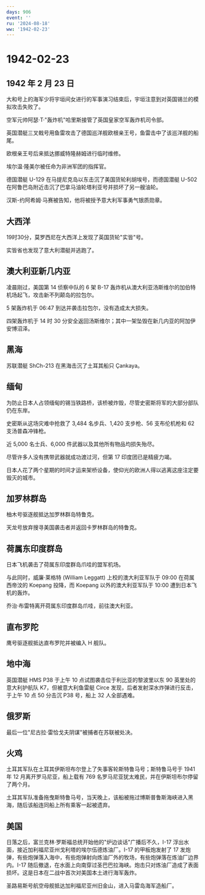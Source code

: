 ```yaml
---
days: 906
event: ''
ru: '2024-08-18'
ww: '1942-02-23'
---
```


# 1942-02-23

## 1942 年 2 月 23 日

大和号上的海军少将宇垣间女进行的军事演习结束后，宇垣注意到对英国锡兰的模拟攻击失败了。

空军元帅阿瑟·T·"轰炸机"哈里斯接管了英国皇家空军轰炸机司令部。

英国潜艇三叉戟号用鱼雷攻击了德国巡洋舰欧根亲王号，鱼雷击中了该巡洋舰的船尾。

欧根亲王号后来抵达挪威特隆赫姆进行临时维修。

埃尔温·隆美尔被任命为非洲军团的指挥官。

德国潜艇 U-129 在马提尼克岛以东击沉了美国货轮利胡埃号，而德国潜艇 U-502
在阿鲁巴岛附近击沉了巴拿马油轮塔利亚号并损坏了另一艘油轮。

汉斯-约阿希姆·马赛被告知，他将被授予意大利军事勇气银质勋章。

## 大西洋

19时30分，莫罗西尼在大西洋上发现了英国货轮"实皆"号。

实皆省也发现了意大利潜艇并逃跑了。

## 澳大利亚新几内亚

凌晨刚过，美国第 14 侦察中队的 6 架 B-17
轰炸机从澳大利亚汤斯维尔的加伯特机场起飞，攻击新不列颠岛的拉包尔。

5 架轰炸机于 06:47 到达并袭击拉包尔，没有造成太大损失。

四架轰炸机于 14 时 30
分安全返回汤斯维尔；其中一架坠毁在新几内亚的阿加伊安博沼泽。

## 黑海

苏联潜艇 ShCh-213 在黑海击沉了土耳其船只 Çankaya。

## 缅甸

为防止日本人占领缅甸的锡当铁路桥，该桥被炸毁，尽管史密斯将军的大部分部队仍在东岸。

史密斯从这场灾难中抢救了 3,484 名步兵、1,420 支步枪、56 支布伦机枪和 62
支汤普森冲锋枪。

近 5,000 名士兵、6,000 件武器以及其他所有物品均损失殆尽。

尽管许多人没有携带武器就成功渡过河，但第 17 印度团已是精疲力竭。

日本人花了两个星期的时间才运来架桥设备，使仰光的欧洲人得以逃离这座注定要毁灭的城市。

## 加罗林群岛

柚木号驱逐舰抵达加罗林群岛特鲁克。

天龙号放弃搜寻美国袭击者并返回卡罗林群岛的特鲁克。

## 荷属东印度群岛

日本飞机袭击了荷属东印度群岛爪哇的盟军机场。

与此同时，威廉·莱格特 (William Leggatt) 上校的澳大利亚军队于 09:00
在荷属西帝汶的 Koepang 投降，而 Koepang 以外的澳大利亚军队于 10:00
遭到日本飞机的轰炸。

乔治·布雷特离开荷属东印度群岛爪哇，前往澳大利亚。

## 直布罗陀

鹰号驱逐舰抵达直布罗陀并被编入 H 舰队。

## 地中海

英国潜艇 HMS P38 于上午 10 点试图袭击位于利比亚的黎波里以东 90
英里处的意大利护航队 K7，但被意大利鱼雷艇 Circe
发现，后者发射深水炸弹进行反击，于上午 10 点 50 分击沉 P38 号，船上 32
人全部遇难。

## 俄罗斯

最后一位"尼古拉·雷恰戈夫阴谋"被捕者在苏联被处决。

## 火鸡

土耳其军队在土耳其伊斯坦布尔登上了失事客轮斯特鲁马号；斯特鲁马号于 1941
年 12 月离开罗马尼亚，船上载有 769
名罗马尼亚犹太难民，并在伊斯坦布尔停留了两个月。

土耳其军队准备拖曳斯特鲁马号，当天晚上，该船被拖过博斯普鲁斯海峡进入黑海，随后该船连同船上所有乘客一起被遗弃。

## 美国

日落之后，富兰克林·罗斯福总统开始他的"炉边谈话"广播后不久，I-17
浮出水面，接近加利福尼亚州戈利塔的埃尔伍德炼油厂。I-17 的甲板炮发射了 17
发炮弹，有些炮弹落入海中，有些炮弹射向炼油厂外的牧场，有些炮弹落在炼油厂边界内。I-17
随后撤退，在水面上向南穿过圣巴巴拉海峡。炮击只对炼油厂造成了表面损坏。这是日本在二战中首次对美国本土进行海军轰炸。

圣路易斯号航空母舰抵达加利福尼亚州旧金山，进入马雷岛海军造船厂。